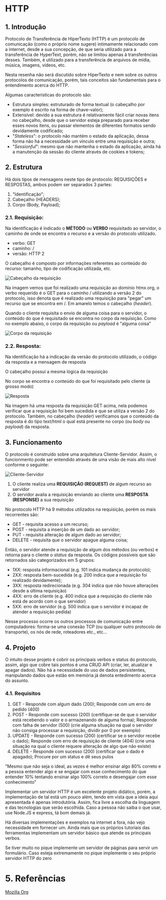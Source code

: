 # HTTP

## 1. Introdução

Protocolo de Transferência de HiperTexto (HTTP) é um protocolo de comunicação (como o próprio nome sugere) intimamente relacionado com a internet, desde a sua concepção, de que seria utilizado para a transferência de HyperText, porém, não se limitou apenas à transferências desses. Também, é utilizado para a transferência de arquivos de mídia, música, imagens, vídeos, etc.

Nesta resenha não será discutido sobre HiperTexto e nem sobre os outros protocolos de comunicação, porém, tais conceitos são fundamentais para o entendimento acerca do HTTP.

Algumas características do protocolo são:

- Estrutura simples: estruturado de forma textual (o cabeçalho por exemplo é escrito na forma de chave-valor);
- Extensível: devido a sua estrutura é relativamente fácil criar novas itens no cabeçalho, desde que o servidor esteja preparado para receber esses novos itens, ou passar elementos de diferentes formatos sendo devidamente codificado;
- "*Stateless*": o protocolo não mantém o estado da aplicação, dessa forma não há a necessidade um vínculo entre uma requisição e outra;
- "*Sessionful*": mesmo que não mantenha o estado da aplicação, ainda há a manutenção da sessão do cliente através de cookies e tokens;
    
## 2. Estrutura

Há dois tipos de mensagens neste tipo de protocolo: REQUISIÇÕES e RESPOSTAS, ambos podem ser separados 3 partes:
1. "Identificação";
2. Cabeçalho (HEADERS);
3. Corpo (Body, Payload);

### 2.1. Requisição:

Na identificação é indicado o **MÉTODO** ou **VERBO** requisitado ao servidor, o caminho de onde se encontra o recurso e a versão do protocolo utilizado.
- verbo: GET
- caminho: /
- versão: HTTP 2

O cabeçalho é composto por informações referentes ao conteúdo do recurso: tamanho, tipo de codificação utilizada, etc.

![Cabeçalho da requisição](./img/request_get.png)

Na imagem vemos que foi realizado uma requisição ao domínio htmx.org, o verbo requerido é o GET para o caminho / utilizando a versão 2 do protocolo, isso denota que é realizado uma requisição para "pegar" um recurso que se encontra em /. Em amarelo temos o cabeçalho (*header*).

Quando o cliente requisita o envio de alguma coisa para o servidor, o conteúdo do que é requisitado se encontra no corpo da requisição. Como no exemplo abaixo, o corpo da requisição ou *payload* é "alguma coisa"

![Corpo da requisição](./img/request_post.png)

### 2.2. Resposta:

Na identificação há a indicação da versão do protocolo utilizado, o código da resposta e a mensagem de resposta

O cabeçalho possui a mesma lógica da requisição

No corpo se encontra o conteúdo do que foi requisitado pelo cliente (a grosso modo)

![Resposta](./img/response_get_body.png)

Na imagem há uma resposta da requisição GET acima, nela podemos verificar que a requisição foi bem sucedida e que se utiliza a versão 2 do protocolo. Também, no cabeçalho (*header*) verificamos que o conteúdo da resposta é do tipo text/html o qual está presente no corpo (ou *body* ou *payload*) da resposta.

## 3. Funcionamento

O protocolo é construído sobre uma arquitetura Cliente-Servidor. Assim, o funcionmento pode ser entendido através de uma visão de mais alto nível conforme o seguinte:

![Cliente-Servidor](./img/cliente_servidor.png)

1. O cliente realiza uma **REQUISIÇÃO (REQUEST)** de algum recurso ao servidor
2. O servidor avalia a requisição enviando ao cliente uma **RESPOSTA (RESPONSE)** a sua
requisição

No protocolo HTTP há 9 métodos utilizados na requisição, porém os mais recorrentes são:
- GET - requisita acesso a um recurso;
- POST - requisita a inserção de um dado ao servidor;
- PUT - requisita alteração de algum dado ao servidor;
- DELETE - requisita que o servidor apague alguma coisa;

Então, o servidor atende a requisição de algum dos métodos (ou verbos) e retorna para o cliente o *status* da resposta. Os códigos possíveis que são retornados são categorizados em 5 grupos:
- 1XX: resposta informacional (e.g. 101 indica mudança de protocolo);
- 2XX: resposta bem-sucedida (e.g. 200 indica que a requisição foi realizado devidamente);
- 3XX: resposta redirecionada (e.g. 304 indica que não houve alterações desde a última requisição)
- 4XX: erro de cliente (e.g. 400 indica que a requisição do cliente não está de acordo com o que servidor)
- 5XX: erro de servidor (e.g. 500 indica que o servidor é incapaz de atender a requisição pedida)

Nesse processo ocorre os outros processos de comunicação entre computadores: forma-se uma conexão TCP (ou qualquer outro protocolo de transporte), os nós de rede, roteadores etc., etc...

## 4. Projeto

O intuito desse projeto é cobrir os principais verbos e status do protocolo, assim, algo que cobre tais pontos é uma CRUD API (criar, ler, atualizar e apagar dados). Não há a necessidade do uso de dados persistentes, manipulando dados que estão em memória já denota entedimento acerca do assunto.

### 4.1. Requisitos

1. GET - Responde com algum dado (200); Responde com um erro de pedido (400)
2. POST - Responde com sucesso (200) (certifique-se de que o servidor está recebendo o valor e o armazenando de alguma forma); Responde com falha de servidor (500) (crie alguma situação na qual o servidor não consiga processar a requisição, dividir por 0 por exemplo)
3. UPDATE - Responde com sucesso (200) (certificar se o servidor recebe o dado); Responde com erro de requisição de cliente (404) (crie uma situação na qual o cliente requere alteração de algo que não existe)
4. DELETE - Responde com sucesso (200) (certificar que o dado é apagado); Procure por um status e dê seus pulos

"Mesmo que não seja o ideal, as vezes é melhor ensinar algo 80% correto e a pessoa entender algo e se engajar com esse conhecimento do que entender 10% tentando ensinar algo 100% correto e desengajar com esse conhecimento"

Implementar um servidor HTTP é um excelente projeto didático, porém, a implementação de tal está um pouco além, tendo em vista que a ideia aqui apresentada é apenas introdutória. Assim, fica livre a escolha da linguagem e das tecnologias que serão escolhida. Caso a pessoa não saiba o que usar, use Node.JS e express, tá bom demais já.

Há diversas implementações e exemplos na internet a fora, não vejo necessidade em fornecer um. Ainda mais que os próprios tutoriais das ferramentas implementam um servidor básico que atende os principais verbos.

Se tiver muito no pique implemente um servidor de páginas para servir um formulário.
Caso esteja extremamente no pique implemente o seu próprio servidor HTTP do zero

# 5. Referências
[Mozilla Org](https://developer.mozilla.org/en-US/docs/Web/HTTP)
